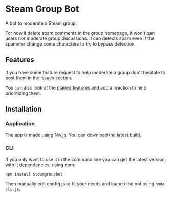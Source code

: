 # Steam Group Bot

A bot to moderate a Steam group.

For now it delete spam comments in the group homepage, it won't ban users nor moderate group discussions. It can detects spam even if the spammer change come characters to try to bypass detection.

## Features

If you have some feature request to help moderate a group don't hesitate to post them in the issues section.

You can also look at the [planed features](https://github.com/Jarzon/SteamGroupBot/issues?q=is%3Aissue+is%3Aopen+label%3Aenhancement) and add a reaction to help prioritizing them.

## Installation

### Application

The app is made using [Nw.js](https://nwjs.io/). You can [download the latest build](https://github.com/Jarzon/SteamGroupBot/releases/download/v1.0.0-alpha/SGBot.zip).

### CLI

If you only want to use it in the command line you can get the latest version, with it dependencies, using npm.

    npm install steamgroupbot

Then manually edit config.js to fit your needs and launch the bot using `node cli.js`.